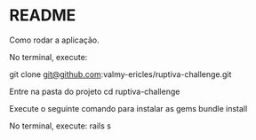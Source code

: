 # README

Como rodar a aplicação.

No terminal, execute:

  git clone git@github.com:valmy-ericles/ruptiva-challenge.git

Entre na pasta do projeto
  cd ruptiva-challenge

Execute o seguinte comando para instalar as gems
  bundle install

No terminal, execute:
  rails s
 
